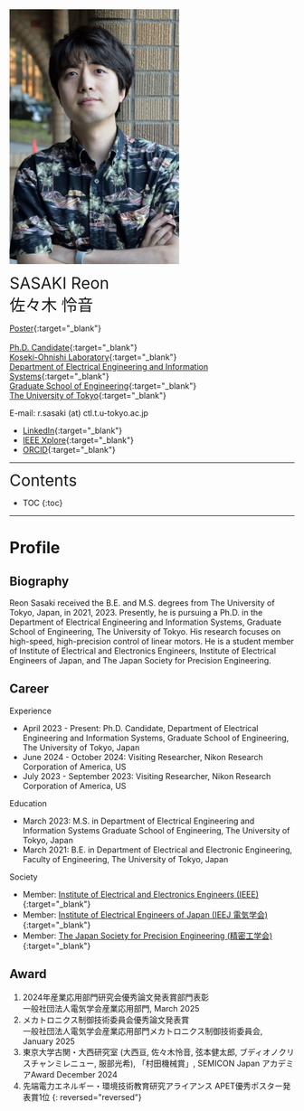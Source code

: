 <img src="Reon1MB.JPG" width="300"/>

<span style="font-size: 200%">SASAKI Reon</span><br>
<span style="font-size: 200%">佐々木 怜音</span>

[Poster](https://ctl.t.u-tokyo.ac.jp/static/98a2a4657f09125a99714f275ebd487e/poster_PEMC2023_2.pdf){:target="_blank"}
<br>
<br>
[Ph.D. Candidate](https://www.u-tokyo.ac.jp/focus/ja/people/k0001_05001.html){:target="_blank"}
<br>
[Koseki-Ohnishi Laboratory](https://ctl.t.u-tokyo.ac.jp){:target="_blank"}
<br>
[Department of Electrical Engineering and Information Systems](https://www.eeis.t.u-tokyo.ac.jp){:target="_blank"}
<br>
[Graduate School of Engineering](https://www.t.u-tokyo.ac.jp/soe){:target="_blank"}
<br>
[The University of Tokyo](https://www.u-tokyo.ac.jp){:target="_blank"}

E-mail: r.sasaki (at) ctl.t.u-tokyo.ac.jp

- [LinkedIn](https://www.linkedin.com/in/reon-sasaki-72571625b/){:target="_blank"}
- [IEEE Xplore](https://ieeexplore.ieee.org/author/37089772795){:target="_blank"}
- [ORCID](https://orcid.org/0009-0002-5317-9844){:target="_blank"}

---
<span style="font-size: 200%">Contents</span>
* TOC
{:toc}
---

# Profile

## Biography

Reon Sasaki received the B.E. and M.S. degrees from The University of Tokyo, Japan, in 2021, 2023. Presently, he is pursuing a Ph.D. in the Department of Electrical Engineering and Information Systems, Graduate School of Engineering, The University of Tokyo. His research focuses on high-speed, high-precision control of linear motors.
He is a student member of Institute of Electrical and Electronics Engineers, Institute of Electrical Engineers of Japan, and The Japan Society for Precision Engineering.

## Career

Experience
- April 2023 - Present: Ph.D. Candidate, Department of Electrical Engineering and Information Systems, Graduate School of Engineering, The University of Tokyo, Japan
- June 2024 - October 2024: Visiting Researcher, Nikon Research Corporation of America, US
- July 2023 - September 2023: Visiting Researcher, Nikon Research Corporation of America, US

Education
- March 2023: M.S. in Department of Electrical Engineering and Information Systems Graduate School of Engineering, The University of Tokyo, Japan
- March 2021: B.E. in Department of Electrical and Electronic Engineering, Faculty of Engineering, The University of Tokyo, Japan

Society
- Member: [Institute of Electrical and Electronics Engineers (IEEE)](https://www.ieee.org){:target="_blank"}
- Member: [Institute of Electrical Engineers of Japan (IEEJ 電気学会)](https://www.iee.jp){:target="_blank"}
- Member: [The Japan Society for Precision Engineering (精密工学会)](https://www.jspe.or.jp/){:target="_blank"}

<!-- Reviewer
- [IEEE/ASME Transactions on Mechatronics](http://www.ieee-asme-mechatronics.info){:target="_blank"}
- [IEEE Transactions on Industrial Electronics](https://www.ieee-ies.org/pubs/transactions-on-industrial-electronics){:target="_blank"}
- [IEEE Transactions on Control Systems Technology](https://ieeecss.org/publication/transactions-control-systems-technology){:target="_blank"}
- [IEEE Control Systems Letters](https://ieeecss.org/publication/ieee-control-systems-letters){:target="_blank"}
- [IFAC Control Engineering Practice](https://www.sciencedirect.com/journal/control-engineering-practice){:target="_blank"}
- [IFAC Mechatronics](https://www.sciencedirect.com/journal/mechatronics){:target="_blank"}
- [ISA Transactions](https://www.sciencedirect.com/journal/isa-transactions){:target="_blank"}
- [International Journal of Modelling and Simulation](https://www.tandfonline.com/journals/tjms20){:target="_blank"}
- [International Journal of Sustainable Transportation](https://www.tandfonline.com/journals/ujst20){:target="_blank"}
- [IEEJ Journal of Industry Applications](https://www.jstage.jst.go.jp/browse/ieejjia/-char/en){:target="_blank"}
- [電気学会論文誌Ｄ（産業応用部門誌）](https://www.jstage.jst.go.jp/browse/ieejias/-char/ja){:target="_blank"}
- [日本機械学会論文集](https://www.jstage.jst.go.jp/browse/transjsme/-char/ja){:target="_blank"}
- [エネルギー・資源学会論文誌](https://www.jstage.jst.go.jp/browse/jjser/-char/ja){:target="_blank"} -->

## Award
1. 2024年産業応用部門研究会優秀論文発表賞部門表彰<br>一般社団法人電気学会産業応用部門, March 2025
1. メカトロニクス制御技術委員会優秀論文発表賞<br>一般社団法人電気学会産業応用部門メカトロニクス制御技術委員会, January 2025
1. 東京大学古関・大西研究室 (大西亘, 佐々木怜音, 弦本健太郎, ブディオノクリスチャンミレニュー, 服部光希), 「村田機械賞」, SEMICON Japan アカデミアAward December 2024
1. 先端電力エネルギー・環境技術教育研究アライアンス APET優秀ポスター発表賞1位
{: reversed="reversed"}
